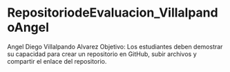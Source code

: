 # RepositoriodeEvaluacion_VillalpandoAngel
Angel Diego Villalpando Alvarez
Objetivo: Los estudiantes deben demostrar su capacidad para crear un repositorio en GitHub, subir archivos y compartir el enlace del repositorio.
